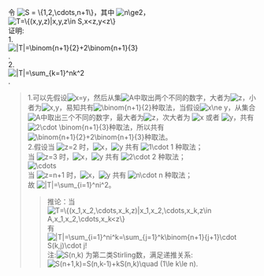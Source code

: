 令 <img src="https://latex.codecogs.com/gif.latex?S&space;=&space;\{1,2,\cdots,n&plus;1\}" title="S = \{1,2,\cdots,n+1\}" />，其中 <img src="https://latex.codecogs.com/gif.latex?n\ge2" title="n\ge2" />，
<img src="https://latex.codecogs.com/gif.latex?T=\{(x,y,z)|x,y,z\in&space;S,x<z,y<z\}" title="T=\{(x,y,z)|x,y,z\in S,x<z,y<z\}" /><br>
证明:<br>
1.<br>
<img src="https://latex.codecogs.com/gif.latex?|T|=\binom{n&plus;1}{2}&plus;2\binom{n&plus;1}{3}" title="|T|=\binom{n+1}{2}+2\binom{n+1}{3}" /><br>.	 
2.<br>
<img src="https://latex.codecogs.com/gif.latex?|T|=\sum_{k=1}^nk^2" title="|T|=\sum_{k=1}^nk^2" /><br>.
>1.可以先假设<img src="https://latex.codecogs.com/gif.latex?x=y" title="x=y" />，然后从集<img src="https://latex.codecogs.com/gif.latex?A" title="A" />中取出两个不同的数字，大者为<img src="https://latex.codecogs.com/gif.latex?z" title="z" />，小者为<img src="https://latex.codecogs.com/gif.latex?x,y" title="x,y" />，易知共有<img src="https://latex.codecogs.com/gif.latex?\binom{n&plus;1}{2}" title="\binom{n+1}{2}" />种取法，当假设<img src="https://latex.codecogs.com/gif.latex?x\ne&space;y" title="x\ne y" />，从集合<img src="https://latex.codecogs.com/gif.latex?A" title="A" />中取出三个不同的数字，最大者为<img src="https://latex.codecogs.com/gif.latex?z" title="z" />，次大者为 <img src="https://latex.codecogs.com/gif.latex?x" title="x" /> 或者 <img src="https://latex.codecogs.com/gif.latex?y" title="y" />，共有<img src="https://latex.codecogs.com/gif.latex?2\cdot&space;\binom{n&plus;1}{3}" title="2\cdot \binom{n+1}{3}" />种取法，所以共有<img src="https://latex.codecogs.com/gif.latex?\binom{n&plus;1}{2}&plus;2\binom{n&plus;1}{3}" title="\binom{n+1}{2}+2\binom{n+1}{3}" />种取法。<br>
>2.假设当 <img src="https://latex.codecogs.com/gif.latex?z=2" title="z=2" /> 时，<img src="https://latex.codecogs.com/gif.latex?x" title="x" />，<img src="https://latex.codecogs.com/gif.latex?y" title="y" /> 共有 <img src="https://latex.codecogs.com/gif.latex?1\cdot&space;1" title="1\cdot 1" /> 种取法；<br>
>当 <img src="https://latex.codecogs.com/gif.latex?z=3" title="z=3" /> 时，<img src="https://latex.codecogs.com/gif.latex?x" title="x" />，<img src="https://latex.codecogs.com/gif.latex?y" title="y" /> 共有 <img src="https://latex.codecogs.com/gif.latex?2\cdot&space;2" title="2\cdot 2" /> 种取法；<br>
	   <img src="https://latex.codecogs.com/gif.latex?\cdots" title="\cdots" /><br>
>当 <img src="https://latex.codecogs.com/gif.latex?z=n&plus;1" title="z=n+1" /> 时，<img src="https://latex.codecogs.com/gif.latex?x" title="x" />，<img src="https://latex.codecogs.com/gif.latex?y" title="y" /> 共有 <img src="https://latex.codecogs.com/gif.latex?n\cdot&space;n" title="n\cdot n" /> 种取法；<br>
>故 <img src="https://latex.codecogs.com/gif.latex?|T|=\sum_{i=1}^ni^2" title="|T|=\sum_{i=1}^ni^2" />。<br>
>>推论：当 
	   <img src="https://latex.codecogs.com/gif.latex?T=\{(x_1,x_2,\cdots,x_k,z)|x_1,x_2,\cdots,x_k,z\in&space;A,x_1,x_2,\cdots,x_k<z\}" title="T=\{(x_1,x_2,\cdots,x_k,z)|x_1,x_2,\cdots,x_k,z\in A,x_1,x_2,\cdots,x_k<z\}" />
>有<br>
	  <img src="https://latex.codecogs.com/gif.latex?|T|=\sum_{i=1}^ni^k=\sum_{j=1}^k\binom{n&plus;1}{j&plus;1}\cdot&space;S(k,j)\cdot&space;j!" title="|T|=\sum_{i=1}^ni^k=\sum_{j=1}^k\binom{n+1}{j+1}\cdot S(k,j)\cdot j!" /><br>
>注:<img src="https://latex.codecogs.com/gif.latex?S(n,k)" title="S(n,k)" /> 为第二类Stirling数，满足递推关系:<br>
	  <img src="https://latex.codecogs.com/gif.latex?S(n&plus;1,k)=S(n,k-1)&plus;kS(n,k)\quad&space;(1\le&space;k\le&space;n)." title="S(n+1,k)=S(n,k-1)+kS(n,k)\quad (1\le k\le n)." />




